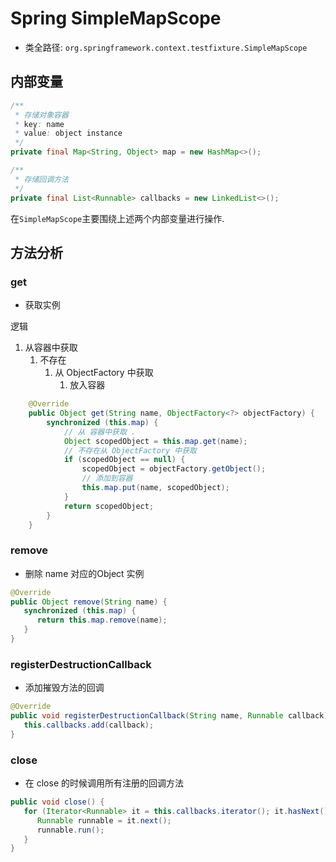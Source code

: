 # Spring SimpleMapScope

- 类全路径: `org.springframework.context.testfixture.SimpleMapScope`



## 内部变量

```java
/**
 * 存储对象容器
 * key: name
 * value: object instance
 */
private final Map<String, Object> map = new HashMap<>();

/**
 * 存储回调方法
 */
private final List<Runnable> callbacks = new LinkedList<>();
```



在`SimpleMapScope`主要围绕上述两个内部变量进行操作. 



## 方法分析

### get

- 获取实例

逻辑

1. 从容器中获取
   1. 不存在
      1. 从 ObjectFactory 中获取
         1. 放入容器

```java
	@Override
	public Object get(String name, ObjectFactory<?> objectFactory) {
		synchronized (this.map) {
			// 从 容器中获取 .
			Object scopedObject = this.map.get(name);
			// 不存在从 ObjectFactory 中获取
			if (scopedObject == null) {
				scopedObject = objectFactory.getObject();
				// 添加到容器
				this.map.put(name, scopedObject);
			}
			return scopedObject;
		}
	}

```







### remove

- 删除 name 对应的Object 实例



```java
@Override
public Object remove(String name) {
   synchronized (this.map) {
      return this.map.remove(name);
   }
}
```







### registerDestructionCallback

- 添加摧毁方法的回调



```java
@Override
public void registerDestructionCallback(String name, Runnable callback) {
   this.callbacks.add(callback);
}
```







### close

- 在 close 的时候调用所有注册的回调方法

```java
public void close() {
   for (Iterator<Runnable> it = this.callbacks.iterator(); it.hasNext();) {
      Runnable runnable = it.next();
      runnable.run();
   }
}
```